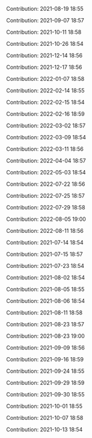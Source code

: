 Contribution: 2021-08-19 18:55

Contribution: 2021-09-07 18:57

Contribution: 2021-10-11 18:58

Contribution: 2021-10-26 18:54

Contribution: 2021-12-14 18:56

Contribution: 2021-12-17 18:56

Contribution: 2022-01-07 18:58

Contribution: 2022-02-14 18:55

Contribution: 2022-02-15 18:54

Contribution: 2022-02-16 18:59

Contribution: 2022-03-02 18:57

Contribution: 2022-03-09 18:54

Contribution: 2022-03-11 18:56

Contribution: 2022-04-04 18:57

Contribution: 2022-05-03 18:54

Contribution: 2022-07-22 18:56

Contribution: 2022-07-25 18:57

Contribution: 2022-07-29 18:58

Contribution: 2022-08-05 19:00

Contribution: 2022-08-11 18:56

Contribution: 2021-07-14 18:54

Contribution: 2021-07-15 18:57

Contribution: 2021-07-23 18:54

Contribution: 2021-08-02 18:54

Contribution: 2021-08-05 18:55

Contribution: 2021-08-06 18:54

Contribution: 2021-08-11 18:58

Contribution: 2021-08-23 18:57

Contribution: 2021-08-23 19:00

Contribution: 2021-09-09 18:56

Contribution: 2021-09-16 18:59

Contribution: 2021-09-24 18:55

Contribution: 2021-09-29 18:59

Contribution: 2021-09-30 18:55

Contribution: 2021-10-01 18:55

Contribution: 2021-10-07 18:58

Contribution: 2021-10-13 18:54

